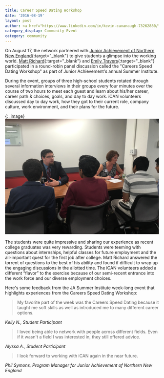 ```yaml
---
title: Career Speed Dating Workshop
date: '2016-08-19'
layout: post
author: <a href="https://www.linkedin.com/in/kevin-cavanaugh-73262880/" target="_blank">Kevin Cavanaugh</a> and <a href="https://www.linkedin.com/in/matthew-richard-9b5a6862/" target="_blank">Matt Richard</a>
category_display: Community Event
category: community
---
```

On August 17, the network partnered with [Junior Achievement of Northern New England](http://janewengland.org/){:target="_blank"} to give students a glimpse into the working world. [Matt Richard](https://www.linkedin.com/in/matthew-richard-9b5a6862/){:target="_blank"} and [Emily Travers](https://www.linkedin.com/in/emily-travers-72358497/){:target="_blank"} participated in a round-robin panel discussion called the "Careers Speed Dating Workshop" as part of Junior Achievement's annual Summer Institute.

During the event, groups of three high-school students rotated through several information interviews in their groups every four minutes over the course of two hours to meet each guest and learn about his/her career, career path & choices, goals, and day to day work. iCAN volunteers discussed day to day work, how they got to their current role, company culture, work environment, and their plans for the future. 

{: .image}
<img src="/img/career-speed-dating/IMG_5737.JPG" width="800" />

The students were quite impressive and sharing our experience as recent college graduates was very rewarding. Students were teeming with questions about internships, helpful classes for future employment and the all-important quest for the first job after college. Matt Richard answered the torrent of questions to the best of his ability and found if difficult to wrap up the engaging discussions in the allotted time. The iCAN volunteers added a different “flavor” to the exercise because of our semi-recent entrance into the work force and our diverse employment choices.
 
Here's some feedback from the JA Summer Institute week-long event that highlights experiences from the Careers Speed Dating Workshop:

> My favorite part of the week was the Careers Speed Dating because it taught me soft skills as well as introduced me to many different career options.

<i>Kelly N., Student Participant</i>

> I loved being able to network with people across different fields. Even if it wasn't a field I was interested in, they still offered advice.     

<i>Alyssa A., Student Participant</i>

> I look forward to working with iCAN again in the near future.

<i>Phil Symons, Program Manager for Junior Achievement of Northern New England</i>
